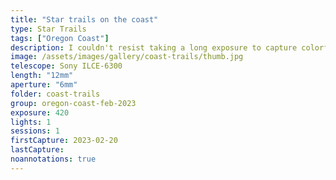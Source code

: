 ```yaml
---
title: "Star trails on the coast"
type: Star Trails
tags: ["Oregon Coast"]
description: I couldn't resist taking a long exposure to capture colorful star trails over the Pacific Ocean.
image: /assets/images/gallery/coast-trails/thumb.jpg
telescope: Sony ILCE-6300
length: "12mm"
aperture: "6mm"
folder: coast-trails
group: oregon-coast-feb-2023
exposure: 420
lights: 1
sessions: 1 
firstCapture: 2023-02-20 
lastCapture:
noannotations: true
---
```

